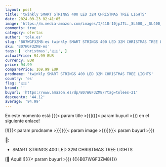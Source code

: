 ```yaml
---
layout: post
title: 'twinkly SMART STRINGS 400 LED 32M CHRISTMAS TREE LIGHTS'
date: 2024-09-23 02:41:05
image: 'https://m.media-amazon.com/images/I/418r10jpJTL._SL500_._SL400_.jpg'
comments: true
category: ofertas
author: 'tole.es'
slug: 'B07WGF3ZM8-es twinkly SMART STRINGS 400 LED 32M CHRISTMAS TREE LIGHTS'
sku: 'B07WGF3ZM8-es'
tags: [ 'christmas','🇪🇸', ]
actualPrice: 94.99 EUR
currency: EUR
price: 94.99
comparePrice: 169.99 EUR
prodname: 'twinkly SMART STRINGS 400 LED 32M CHRISTMAS TREE LIGHTS'
country: 'es'
flag: '🇪🇸'
brand: ''
buyurl: 'https://www.amazon.es/dp/B07WGF3ZM8/?tag=tolees-21'
descuento: '44.12'
average: '94.99'
---
```


En este momento está [{{< param title >}}]({{< param buyurl >}}) en el siguiente enlace!

[![{{< param prodname >}}]({{< param image >}})]({{< param buyurl >}})

🔎:

- SMART STRINGS 400 LED 32M CHRISTMAS TREE LIGHTS

[🛒 Aquí!!!]({{< param buyurl >}})
{{<world>}}B07WGF3ZM8{{</world>}}
